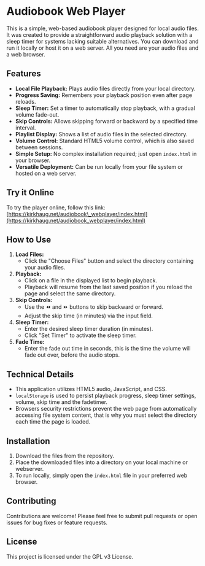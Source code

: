 # Audiobook Web Player

This is a simple, web-based audiobook player designed for local audio files. It was created to provide a straightforward audio playback solution with a sleep timer for systems lacking suitable alternatives. You can download and run it locally or host it on a web server. All you need are your audio files and a web browser.

## Features

* **Local File Playback:** Plays audio files directly from your local directory.
* **Progress Saving:** Remembers your playback position even after page reloads.
* **Sleep Timer:** Set a timer to automatically stop playback, with a gradual volume fade-out.
* **Skip Controls:** Allows skipping forward or backward by a specified time interval.
* **Playlist Display:** Shows a list of audio files in the selected directory.
* **Volume Control:** Standard HTML5 volume control, which is also saved between sessions.
* **Simple Setup:** No complex installation required; just open `index.html` in your browser.
* **Versatile Deployment:** Can be run locally from your file system or hosted on a web server.

## Try it Online

To try the player online, follow this link: [https://kirkhaug.net/audiobook\_webplayer/index.html](https://kirkhaug.net/audiobook_webplayer/index.html)

## How to Use

1.  **Load Files:**
    * Click the "Choose Files" button and select the directory containing your audio files.
2.  **Playback:**
    * Click on a file in the displayed list to begin playback.
    * Playback will resume from the last saved position if you reload the page and select the same directory.
3.  **Skip Controls:**
    * Use the ⏪ and ⏩ buttons to skip backward or forward.
    * Adjust the skip time (in minutes) via the input field.
4.  **Sleep Timer:**
    * Enter the desired sleep timer duration (in minutes).
    * Click "Set Timer" to activate the sleep timer.
5.  **Fade Time:**
    * Enter the fade out time in seconds, this is the time the volume will fade out over, before the audio stops.

## Technical Details

* This application utilizes HTML5 audio, JavaScript, and CSS.
* `localStorage` is used to persist playback progress, sleep timer settings, volume, skip time and the fadetimer.
* Browsers security restrictions prevent the web page from automatically accessing file system content, that is why you must select the directory each time the page is loaded.

## Installation

1.  Download the files from the repository.
2.  Place the downloaded files into a directory on your local machine or webserver.
3.  To run locally, simply open the `index.html` file in your preferred web browser.

## Contributing

Contributions are welcome! Please feel free to submit pull requests or open issues for bug fixes or feature requests.

## License

This project is licensed under the GPL v3 License.